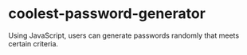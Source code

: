 # coolest-password-generator
Using JavaScript, users can generate passwords randomly that meets certain criteria.
